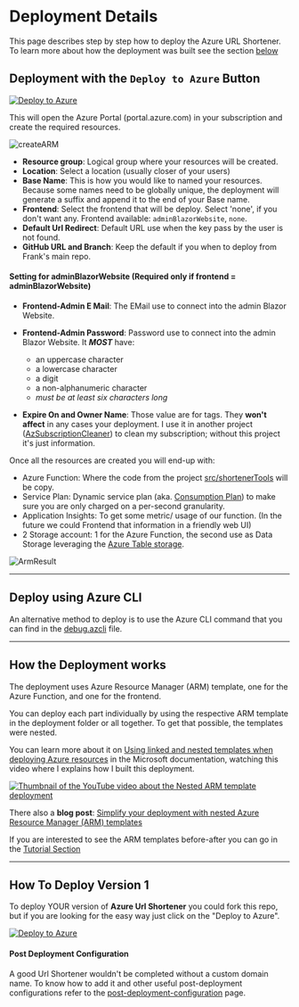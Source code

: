 # Deployment Details

This page describes step by step how to deploy the Azure URL Shortener. To learn more  about how the deployment was built see the section [below](#how-the-deployment-works)

## Deployment with the `Deploy to Azure` Button

[![Deploy to Azure](https://aka.ms/deploytoazurebutton)](https://portal.azure.com/?WT.mc_id=urlshortener-github-frbouche#create/Microsoft.Template/uri/https%3A%2F%2Fraw.githubusercontent.com%2Fmcctomsk%2FAzUrlShortener%2Fmain%2Fdeployment%2FazureDeploy.json)

This will open the Azure Portal (portal.azure.com) in your subscription and create the required resources.

![createARM][createARM]

- **Resource group**: Logical group where your resources will be created.
- **Location**: Select a location (usually closer of your users)
- **Base Name**: This is how you would like to named your resources. Because some names need to be globally unique, the deployment will generate a suffix and append it to the end of your Base name.
- **Frontend**: Select the frontend that will be deploy. Select 'none', if you don't want any. Frontend available: `adminBlazorWebsite`, `none`. 
- **Default Url Redirect**: Default URL use when the key pass by the user is not found.
- **GitHub URL and Branch**: Keep the default if you when to deploy from Frank's main repo. 

#### Setting for adminBlazorWebsite (Required only if frontend = adminBlazorWebsite)

- **Frontend-Admin E Mail**: The EMail use to connect into the admin Blazor Website.
- **Frontend-Admin Password**: Password use to connect into the admin Blazor Website. It **_MOST_** have:
  - an uppercase character
  - a lowercase character
  - a digit
  - a non-alphanumeric character 
  - _must be at least six characters long_


- **Expire On and Owner Name**: Those value are for tags. They **won't affect** in any cases your deployment. I use it in another project ([AzSubscriptionCleaner](https://github.com/FBoucher/AzSubscriptionCleaner)) to clean my subscription; without this project it's just information.

Once all the resources are created you will end-up with: 

- Azure Function: Where the code from the project [src/shortenerTools](src/shortenerTools) will be copy.
- Service Plan: Dynamic service plan (aka. [Consumption Plan](https://azure.microsoft.com/en-us/pricing/details/functions/?WT.mc_id=azurlshortener-github-frbouche)) to make sure you are only charged on a per-second granularity.
- Application Insights: To get some metric/ usage of our function. (In the future we could Frontend that information in a friendly web UI)
- 2 Storage account: 1 for the Azure Function, the second use as Data Storage leveraging the [Azure Table storage](https://azure.microsoft.com/en-us/services/storage/tables/?WT.mc_id=azurlshortener-github-frbouche).

![ArmResult][ArmResult]


---


## Deploy using Azure CLI

An alternative method to deploy is to use the Azure CLI command that you can find in the [debug.azcli](deployment/debug.azcli) file.


---


## How the Deployment works

The deployment uses Azure Resource Manager (ARM) template, one for the Azure Function, and one for the frontend. 

You can deploy each part individually by using the respective ARM template in the deployment folder or all together. To get that possible, the templates were nested. 

You can learn more about it on [Using linked and nested templates when deploying Azure resources](https://c5m.ca/nestedARM) in the Microsoft documentation, watching this video where I explains how I built this deployment.

[![Thumbnail of the YouTube video about the Nested ARM template deployment][Episode60_EN]](https://youtu.be/IePDTQk6Bz8)

There also a **blog post**: [Simplify your deployment with nested Azure Resource Manager (ARM) templates](http://www.frankysnotes.com/2020/05/simplify-your-deployment-with-nested.html)

If you are interested to see the ARM templates before-after you can go in the [Tutorial Section](tutorials/optional-arm/Howto.md)

---

## How To Deploy Version 1

To deploy YOUR version of **Azure Url Shortener** you could fork this repo, but if you are looking for the easy way just click on the "Deploy to Azure".

[![Deploy to Azure](https://aka.ms/deploytoazurebutton)](https://portal.azure.com/?WT.mc_id=dotnet-0000-frbouche#create/Microsoft.Template/uri/https%3A%2F%2Fraw.githubusercontent.com%2FFBoucher%2FAzUrlShortener%2Fmain-v1%2Fdeployment%2FazureDeploy.json)



#### Post Deployment Configuration

A good Url Shortener wouldn't be completed without a custom domain name. To know how to add it and other useful post-deployment configurations refer to the [post-deployment-configuration](https://github.com/FBoucher/AzUrlShortener/blob/main-v1/post-deployment-configuration.md) page.

[createARM]: ../medias/createARM.png
[ArmResult]: ../medias/ArmResult.png
[Episode60_EN]: ../medias/Episode60_EN.png
